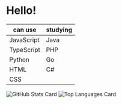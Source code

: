 # Hello!
| can use | studying |
| - | - |
| JavaScript | Java |
| TypeScript | PHP |
| Python | Go |
| HTML | C# |
| CSS | |

![GitHub Stats Card](https://github-readme-stats.vercel.app/api?username=anmoti&show_icons=true&count_private=true)
![Top Languages Card](https://github-readme-stats.vercel.app/api/top-langs/?username=anmoti&layout=compact)
